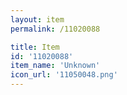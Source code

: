 ```yaml
---
layout: item
permalink: /11020088

title: Item
id: '11020088'
item_name: 'Unknown'
icon_url: '11050048.png'
---
```

